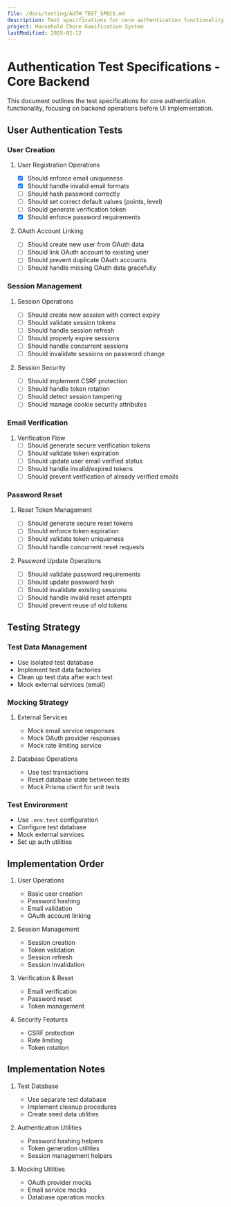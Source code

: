 ```yaml
---
file: /docs/testing/AUTH_TEST_SPECS.md
description: Test specifications for core authentication functionality
project: Household Chore Gamification System
lastModified: 2025-02-12
---
```


# Authentication Test Specifications - Core Backend

This document outlines the test specifications for core authentication
functionality, focusing on backend operations before UI implementation.

## User Authentication Tests

### User Creation

1. User Registration Operations

   - [x] Should enforce email uniqueness
   - [x] Should handle invalid email formats
   - [ ] Should hash password correctly
   - [ ] Should set correct default values (points, level)
   - [ ] Should generate verification token
   - [x] Should enforce password requirements

2. OAuth Account Linking
   - [ ] Should create new user from OAuth data
   - [ ] Should link OAuth account to existing user
   - [ ] Should prevent duplicate OAuth accounts
   - [ ] Should handle missing OAuth data gracefully

### Session Management

1. Session Operations

   - [ ] Should create new session with correct expiry
   - [ ] Should validate session tokens
   - [ ] Should handle session refresh
   - [ ] Should properly expire sessions
   - [ ] Should handle concurrent sessions
   - [ ] Should invalidate sessions on password change

2. Session Security
   - [ ] Should implement CSRF protection
   - [ ] Should handle token rotation
   - [ ] Should detect session tampering
   - [ ] Should manage cookie security attributes

### Email Verification

1. Verification Flow
   - [ ] Should generate secure verification tokens
   - [ ] Should validate token expiration
   - [ ] Should update user email verified status
   - [ ] Should handle invalid/expired tokens
   - [ ] Should prevent verification of already verified emails

### Password Reset

1. Reset Token Management

   - [ ] Should generate secure reset tokens
   - [ ] Should enforce token expiration
   - [ ] Should validate token uniqueness
   - [ ] Should handle concurrent reset requests

2. Password Update Operations
   - [ ] Should validate password requirements
   - [ ] Should update password hash
   - [ ] Should invalidate existing sessions
   - [ ] Should handle invalid reset attempts
   - [ ] Should prevent reuse of old tokens

## Testing Strategy

### Test Data Management

- Use isolated test database
- Implement test data factories
- Clean up test data after each test
- Mock external services (email)

### Mocking Strategy

1. External Services

   - Mock email service responses
   - Mock OAuth provider responses
   - Mock rate limiting service

2. Database Operations
   - Use test transactions
   - Reset database state between tests
   - Mock Prisma client for unit tests

### Test Environment

- Use `.env.test` configuration
- Configure test database
- Mock external services
- Set up auth utilities

## Implementation Order

1. User Operations

   - Basic user creation
   - Password hashing
   - Email validation
   - OAuth account linking

2. Session Management

   - Session creation
   - Token validation
   - Session refresh
   - Session invalidation

3. Verification & Reset

   - Email verification
   - Password reset
   - Token management

4. Security Features
   - CSRF protection
   - Rate limiting
   - Token rotation

## Implementation Notes

1. Test Database

   - Use separate test database
   - Implement cleanup procedures
   - Create seed data utilities

2. Authentication Utilities

   - Password hashing helpers
   - Token generation utilities
   - Session management helpers

3. Mocking Utilities
   - OAuth provider mocks
   - Email service mocks
   - Database operation mocks

